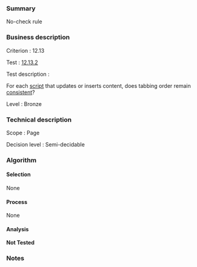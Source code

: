 ### Summary

No-check rule

### Business description

Criterion : 12.13

Test : [12.13.2](http://www.accessiweb.org/index.php/accessiweb-22-english-version.html#test-12-13-2)

Test description :

 For each [script](http://www.accessiweb.org/index.php/glossary-76.html#mScript) that updates or inserts content, does tabbing order remain [consistent](http://www.accessiweb.org/index.php/glossary-76.html#mCoherentODL)? 

Level : Bronze 

### Technical description

Scope : Page

Decision level : Semi-decidable

### Algorithm

#### Selection

None

#### Process

None

#### Analysis

**Not Tested**

### Notes

